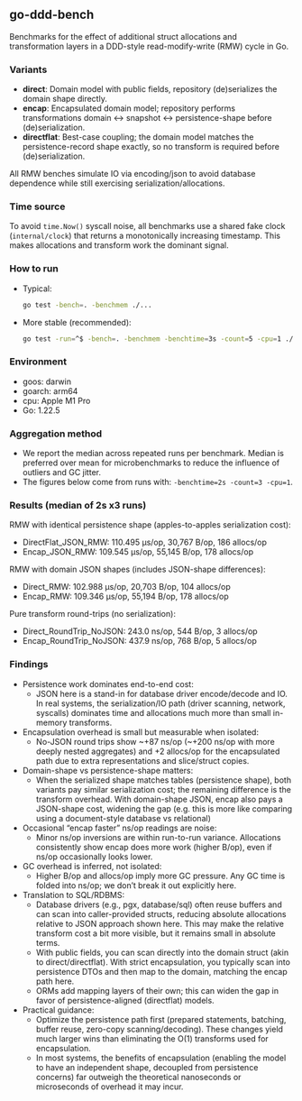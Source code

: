 ## go-ddd-bench

Benchmarks for the effect of additional struct allocations and transformation layers in a DDD-style read-modify-write (RMW) cycle in Go.

### Variants

- **direct**: Domain model with public fields, repository (de)serializes the domain shape directly.
- **encap**: Encapsulated domain model; repository performs transformations domain ↔ snapshot ↔ persistence-shape before (de)serialization.
- **directflat**: Best-case coupling; the domain model matches the persistence-record shape exactly, so no transform is required before (de)serialization.

All RMW benches simulate IO via encoding/json to avoid database dependence while still exercising serialization/allocations.

### Time source

To avoid `time.Now()` syscall noise, all benchmarks use a shared fake clock (`internal/clock`) that returns a monotonically increasing timestamp. This makes allocations and transform work the dominant signal.

### How to run

- Typical:
  ```bash
  go test -bench=. -benchmem ./...
  ```
- More stable (recommended):
  ```bash
  go test -run=^$ -bench=. -benchmem -benchtime=3s -count=5 -cpu=1 ./...
  ```

### Environment

- goos: darwin
- goarch: arm64
- cpu: Apple M1 Pro
- Go: 1.22.5

### Aggregation method

- We report the median across repeated runs per benchmark. Median is preferred over mean for microbenchmarks to reduce the influence of outliers and GC jitter.
- The figures below come from runs with: `-benchtime=2s -count=3 -cpu=1`.

### Results (median of 2s x3 runs)

RMW with identical persistence shape (apples-to-apples serialization cost):

- DirectFlat_JSON_RMW: 110.495 µs/op, 30,767 B/op, 186 allocs/op
- Encap_JSON_RMW: 109.545 µs/op, 55,145 B/op, 178 allocs/op

RMW with domain JSON shapes (includes JSON-shape differences):

- Direct_RMW: 102.988 µs/op, 20,703 B/op, 104 allocs/op
- Encap_RMW: 109.346 µs/op, 55,194 B/op, 178 allocs/op

Pure transform round-trips (no serialization):

- Direct_RoundTrip_NoJSON: 243.0 ns/op, 544 B/op, 3 allocs/op
- Encap_RoundTrip_NoJSON: 437.9 ns/op, 768 B/op, 5 allocs/op

### Findings

- Persistence work dominates end-to-end cost:
  - JSON here is a stand-in for database driver encode/decode and IO. In real systems, the serialization/IO path (driver scanning, network, syscalls) dominates time and allocations much more than small in-memory transforms.
- Encapsulation overhead is small but measurable when isolated:
  - No-JSON round trips show ~+87 ns/op (~+200 ns/op with more deeply nested aggregates) and +2 allocs/op for the encapsulated path due to extra representations and slice/struct copies.
- Domain-shape vs persistence-shape matters:
  - When the serialized shape matches tables (persistence shape), both variants pay similar serialization cost; the remaining difference is the transform overhead. With domain-shape JSON, encap also pays a JSON-shape cost, widening the gap (e.g. this is more like comparing using a document-style database vs relational)
- Occasional “encap faster” ns/op readings are noise:
  - Minor ns/op inversions are within run-to-run variance. Allocations consistently show encap does more work (higher B/op), even if ns/op occasionally looks lower.
- GC overhead is inferred, not isolated:
  - Higher B/op and allocs/op imply more GC pressure. Any GC time is folded into ns/op; we don’t break it out explicitly here.
- Translation to SQL/RDBMS:
  - Database drivers (e.g., pgx, database/sql) often reuse buffers and can scan into caller-provided structs, reducing absolute allocations relative to JSON approach shown here. This may make the relative transform cost a bit more visible, but it remains small in absolute terms.
  - With public fields, you can scan directly into the domain struct (akin to direct/directflat). With strict encapsulation, you typically scan into persistence DTOs and then map to the domain, matching the encap path here.
  - ORMs add mapping layers of their own; this can widen the gap in favor of persistence-aligned (directflat) models.
- Practical guidance:
  - Optimize the persistence path first (prepared statements, batching, buffer reuse, zero-copy scanning/decoding). These changes yield much larger wins than eliminating the O(1) transforms used for encapsulation.
  - In most systems, the benefits of encapsulation (enabling the model to have an independent shape, decoupled from persistence concerns) far outweigh the theoretical nanoseconds or microseconds of overhead it may incur.
